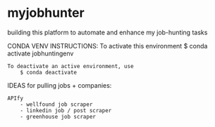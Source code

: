 # myjobhunter
building this platform to automate and enhance my job-hunting tasks


CONDA VENV INSTRUCTIONS:
    To activate this environment
        $ conda activate jobhuntingenv

    To deactivate an active environment, use
        $ conda deactivate


IDEAS for pulling jobs + companies:

    APIfy
        - wellfound job scraper
        - linkedin job / post scraper
        - greenhouse job scraper